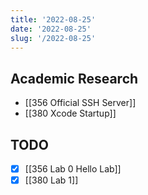 ```yaml
---
title: '2022-08-25'
date: '2022-08-25'
slug: '/2022-08-25'
---
```


## Academic Research

- [[356 Official SSH Server]]
- [[380 Xcode Startup]]

## TODO

- [x] [[356 Lab 0 Hello Lab]]
- [x] [[380 Lab 1]]
